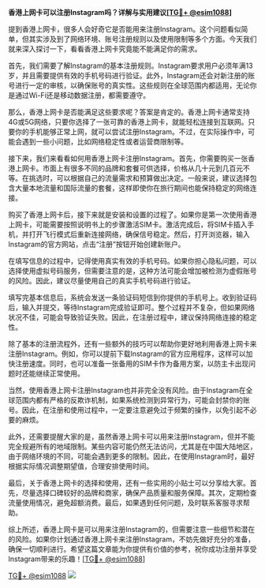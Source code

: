 **香港上网卡可以注册Instagram吗？详解与实用建议[[TG💪+ @esim1088](https://t.me/s/esim1088)]**

提到香港上网卡，很多人会好奇它是否能用来注册Instagram。这个问题看似简单，但其实涉及到了网络环境、账号注册规则以及使用限制等多个方面。今天我们就来深入探讨一下，看看香港上网卡究竟能不能满足你的需求。

首先，我们需要了解Instagram的基本注册规则。Instagram要求用户必须年满13岁，并且需要提供有效的手机号码进行验证。此外，Instagram还会对新注册的账号进行一定的审核，以确保账号的真实性。这些规则在全球范围内都适用，无论你是通过Wi-Fi还是移动数据注册，都需要遵守。

那么，香港上网卡是否能满足这些要求呢？答案是肯定的。香港上网卡通常支持4G或5G网络，只要你选择了一张可靠的香港上网卡，就能轻松连接到互联网。只要你的手机能够正常上网，就可以尝试注册Instagram。不过，在实际操作中，可能会遇到一些小问题，比如网络稳定性或者运营商限制等。

接下来，我们来看看如何用香港上网卡注册Instagram。首先，你需要购买一张香港上网卡。市面上有很多不同的品牌和套餐可供选择，价格从几十元到几百元不等。在挑选时，可以根据自己的流量需求和预算做出决定。一般来说，建议选择包含大量本地流量和国际流量的套餐，这样即使你在旅行期间也能保持稳定的网络连接。

购买了香港上网卡后，接下来就是安装和设置的过程了。如果你是第一次使用香港上网卡，可能需要按照说明书上的步骤激活SIM卡。激活完成后，将SIM卡插入手机，并打开飞行模式后重新连接网络，确保信号稳定。然后，打开浏览器，输入Instagram的官方网站，点击“注册”按钮开始创建新账户。

在填写信息的过程中，记得使用真实有效的手机号码。如果你担心隐私问题，可以选择使用虚拟号码服务，但需要注意的是，这种方法可能会增加被检测为虚假账号的风险。因此，建议尽量使用自己的真实手机号码进行验证。

填写完基本信息后，系统会发送一条验证码短信到你提供的手机号上。收到验证码后，输入并提交，等待Instagram完成验证即可。整个过程并不复杂，但如果网络状况不佳，可能会导致验证失败。因此，在注册过程中，建议保持网络连接的稳定性。

除了基本的注册流程外，还有一些额外的技巧可以帮助你更好地利用香港上网卡来注册Instagram。例如，你可以提前下载Instagram的官方应用程序，这样可以加快注册速度。同时，也可以准备一张备用的SIM卡作为备用方案，以防主卡出现问题时还能继续正常使用。

当然，使用香港上网卡注册Instagram也并非完全没有风险。由于Instagram在全球范围内都有严格的反欺诈机制，如果系统检测到异常行为，可能会封禁你的账号。因此，在注册和使用过程中，一定要注意避免过于频繁的操作，以免引起不必要的麻烦。

此外，还需要提醒大家的是，虽然香港上网卡可以用来注册Instagram，但并不能完全规避所有的地域限制。某些内容可能仍然无法访问，尤其是在中国大陆地区，由于网络环境的不同，可能会遇到更多的限制。因此，在使用Instagram时，最好根据实际情况调整期望值，合理安排使用时间。

最后，关于香港上网卡的选择和使用，还有一些实用的小贴士可以分享给大家。首先，尽量选择口碑较好的品牌和商家，确保产品质量和服务保障。其次，定期检查流量使用情况，避免超额消费。最后，如果遇到任何问题，及时联系客服寻求帮助。

综上所述，香港上网卡是可以用来注册Instagram的，但需要注意一些细节和潜在的风险。如果你计划通过香港上网卡来注册Instagram，不妨先做好充分的准备，确保一切顺利进行。希望这篇文章能为你提供有价值的参考，祝你成功注册并享受Instagram带来的乐趣！[[TG💪+ @esim1088](https://t.me/s/esim1088)]

[TG💪+ @esim1088](https://t.me/s/esim1088) ![](https://i.postimg.cc/4NQfJmqS/Snipaste-2025-05-13-00-14-12.png)